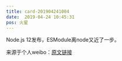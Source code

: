 ```yaml
---
title: card-201904241004
date:  2019-04-24 10:45:31
pos: 火星
---
```

Node.js 12发布，ESModule离node又近了一步。 

来源于个人weibo：[原文链接](https://m.weibo.cn/status/Hr5jmk9u0?mblogid=Hr5jmk9u0)